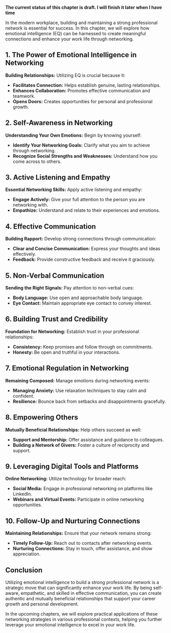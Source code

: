 **The current status of this chapter is draft. I will finish it later when I have time**

In the modern workplace, building and maintaining a strong professional network is essential for success. In this chapter, we will explore how emotional intelligence (EQ) can be harnessed to create meaningful connections and enhance your work life through networking.

**1. The Power of Emotional Intelligence in Networking**
--------------------------------------------------------

**Building Relationships:** Utilizing EQ is crucial because it:

* **Facilitates Connection:** Helps establish genuine, lasting relationships.
* **Enhances Collaboration:** Promotes effective communication and teamwork.
* **Opens Doors:** Creates opportunities for personal and professional growth.

**2. Self-Awareness in Networking**
-----------------------------------

**Understanding Your Own Emotions:** Begin by knowing yourself:

* **Identify Your Networking Goals:** Clarify what you aim to achieve through networking.
* **Recognize Social Strengths and Weaknesses:** Understand how you come across to others.

**3. Active Listening and Empathy**
-----------------------------------

**Essential Networking Skills:** Apply active listening and empathy:

* **Engage Actively:** Give your full attention to the person you are networking with.
* **Empathize:** Understand and relate to their experiences and emotions.

**4. Effective Communication**
------------------------------

**Building Rapport:** Develop strong connections through communication:

* **Clear and Concise Communication:** Express your thoughts and ideas effectively.
* **Feedback:** Provide constructive feedback and receive it graciously.

**5. Non-Verbal Communication**
-------------------------------

**Sending the Right Signals:** Pay attention to non-verbal cues:

* **Body Language:** Use open and approachable body language.
* **Eye Contact:** Maintain appropriate eye contact to convey interest.

**6. Building Trust and Credibility**
-------------------------------------

**Foundation for Networking:** Establish trust in your professional relationships:

* **Consistency:** Keep promises and follow through on commitments.
* **Honesty:** Be open and truthful in your interactions.

**7. Emotional Regulation in Networking**
-----------------------------------------

**Remaining Composed:** Manage emotions during networking events:

* **Managing Anxiety:** Use relaxation techniques to stay calm and confident.
* **Resilience:** Bounce back from setbacks and disappointments gracefully.

**8. Empowering Others**
------------------------

**Mutually Beneficial Relationships:** Help others succeed as well:

* **Support and Mentorship:** Offer assistance and guidance to colleagues.
* **Building a Network of Givers:** Foster a culture of reciprocity and support.

**9. Leveraging Digital Tools and Platforms**
---------------------------------------------

**Online Networking:** Utilize technology for broader reach:

* **Social Media:** Engage in professional networking on platforms like LinkedIn.
* **Webinars and Virtual Events:** Participate in online networking opportunities.

**10. Follow-Up and Nurturing Connections**
-------------------------------------------

**Maintaining Relationships:** Ensure that your network remains strong:

* **Timely Follow-Up:** Reach out to contacts after networking events.
* **Nurturing Connections:** Stay in touch, offer assistance, and show appreciation.

**Conclusion**
--------------

Utilizing emotional intelligence to build a strong professional network is a strategic move that can significantly enhance your work life. By being self-aware, empathetic, and skilled in effective communication, you can create authentic and mutually beneficial relationships that support your career growth and personal development.

In the upcoming chapters, we will explore practical applications of these networking strategies in various professional contexts, helping you further leverage your emotional intelligence to excel in your work life.
